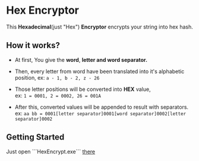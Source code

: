 ﻿<h1>Hex Encryptor</h1>
This <b>Hexadecimal</b>(just "Hex") <b>Encryptor</b> encrypts 
your string into hex hash.
<h2>How it works?</h2>

- At first, 
You give the <b>word</b>,
<b>letter and word separator.</b>

- Then, every letter from word have been translated into it's alphabetic position,
ex: `a - 1, b - 2, z - 26`

- Those letter positions will be converted into <b>HEX</b> value, <br>
ex: `1 = 0001, 2 = 0002, 26 = 001A`

- After this, converted values will be appended to result with separators.<br>
ex: `aa bb = 0001[letter separator]0001[word separator]0002[letter separator]0002`

<h2>Getting Started</h2>
Just open ```HexEncrypt.exe```
<a href="https://github.com/edoxa1/HexEncryptor/tree/master/HexEncrypt/bin/Debug">there</a>